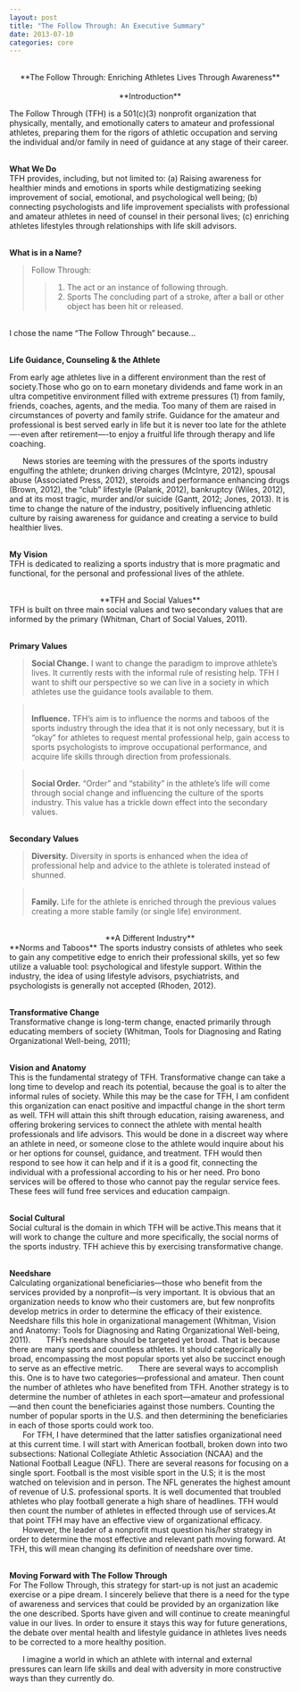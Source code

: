 ```yaml
--- 
layout: post
title: "The Follow Through: An Executive Summary" 
date: 2013-07-10 
categories: core 
---
```


<center><br>**The Follow Through: Enriching Athletes Lives Through Awareness**<br></center>

<center><br>**Introduction**<br></center>  

The Follow Through (TFH) is a 501(c)(3) nonprofit organization that physically, mentally, and emotionally caters to amateur and professional athletes, preparing them for the rigors of athletic occupation and serving the individual and/or family in need of guidance at any stage of their career.  


<br>**What We Do**<br>
TFH provides, including, but not limited to: (a) Raising awareness for healthier minds and emotions in sports while destigmatizing seeking improvement of social, emotional, and psychological well being; (b) connecting psychologists and life improvement specialists with professional and amateur athletes in need of counsel in their personal lives; (c) enriching athletes lifestyles through relationships with life skill advisors.

<br>**What is in a Name?**<br>

>Follow Through: 
>> 1. The act or an instance of following through.
>> 2. Sports The concluding part of a stroke, 
>> after a ball or other object has been hit or released.  

<br>I chose the name “The Follow Through” because...<br>  

<br>**Life Guidance, Counseling & the Athlete**<br>  

From early age athletes live in a different environment than the rest of society.Those who go on to earn monetary dividends and fame work in an ultra competitive environment filled with extreme pressures (1) from family, friends, coaches, agents, and the media. Too many of them are raised in circumstances of poverty and family strife. Guidance for the amateur and professional is best served early in life but it is never too late for the athlete—-even after retirement—-to enjoy a fruitful life through therapy and life coaching.

&nbsp;&nbsp;&nbsp;&nbsp;&nbsp;&nbsp;News stories are teeming with the pressures of the sports industry engulfing the athlete; drunken driving charges (McIntyre, 2012), spousal abuse (Associated Press, 2012), steroids and performance enhancing drugs (Brown, 2012), the “club” lifestyle (Palank, 2012), bankruptcy (Wiles, 2012), and at its most tragic, murder and/or suicide (Gantt, 2012; Jones, 2013). It is time to change the nature of the industry, positively influencing athletic culture by raising awareness for guidance and creating a service to build healthier lives.

<br>**My Vision**<br> 
TFH is dedicated to realizing a sports industry that is more pragmatic and functional, for the personal and professional lives of the athlete.

<center><br>**TFH and Social Values**<br></center> 
TFH is built on three main social values and two
secondary values that are informed by the primary (Whitman, Chart of Social Values, 2011).

<br>**Primary Values**<br> 
>**Social Change.** I want to change the paradigm to improve
athlete’s lives. It currently rests with the informal rule of resisting help. TFH I want to shift our perspective so we can live in a society in which athletes use the guidance tools available to them.

><br>**Influence.** TFH’s aim is to influence the norms and taboos of the sports industry through the idea that it is not only necessary, but it is “okay” for athletes to request mental professional help, gain access to sports psychologists to improve occupational performance, and acquire life skills through direction from professionals.<br>

><br>**Social Order.** “Order” and “stability” in the athlete’s life will come through social change and influencing the culture of the sports industry. This value has a trickle down effect into the secondary values.<br>

<br>**Secondary Values**<br> 
>**Diversity.** Diversity in sports is enhanced when the idea of professional help and advice to the athlete is tolerated instead of shunned.

><br>**Family.** Life for the athlete is enriched through the previous values creating a more stable family (or single life) environment.<br>

<center><br>**A Different Industry**<br></center> 
**Norms and Taboos** 
The sports industry consists of athletes who seek to gain any competitive edge to enrich their professional skills, yet so few utilize a valuable tool: psychological and lifestyle support. Within the industry, the idea of using lifestyle advisors, psychiatrists, and psychologists is generally not accepted (Rhoden, 2012).

<br>**Transformative Change**<br> 
Transformative change is long-term change, enacted primarily through educating members of society (Whitman, Tools for Diagnosing and Rating Organizational Well-being, 2011); 

<br>**Vision and Anatomy**<br>
This is the fundamental strategy of TFH. Transformative change can take a long time to develop and reach its potential, because the goal is to alter the informal rules of society. While this may be the case for TFH, I am confident this organization can enact positive and impactful change in the short term as well. TFH will attain this shift through education, raising awareness, and offering brokering services to connect the athlete with mental health professionals and life advisors. This would be done in a discreet way where an athlete in need, or someone close to the athlete would inquire about his or her options for counsel, guidance, and treatment. TFH would then respond to see how it can help and if it is a good fit, connecting the individual with a professional according to his or her need. Pro bono services will be offered to those who cannot pay the regular service fees. These fees will fund free services and education campaign.

<br>**Social Cultural**<br> 
Social cultural is the domain in which TFH will be active.This means that it will work to change the culture and more specifically, the social norms of the sports industry. TFH achieve this by exercising transformative change.

<br>**Needshare**<br> 
Calculating organizational beneficiaries—those who benefit from the services provided by a nonprofit—is very important. It is obvious that an organization needs to know who their customers are, but few nonprofits develop metrics in order to determine the efficacy of their existence. Needshare fills this hole in organizational management (Whitman, Vision and Anatomy: Tools for Diagnosing and Rating Organizational Well-being, 2011).
&nbsp;&nbsp;&nbsp;&nbsp;&nbsp;&nbsp;TFH’s needshare should be targeted yet broad. That is because there are many sports and countless athletes. It should categorically be broad, encompassing the most popular sports yet also be succinct enough to serve as an effective metric.
&nbsp;&nbsp;&nbsp;&nbsp;&nbsp;&nbsp;There are several ways to accomplish this. One is to have two categories—professional and amateur. Then count the number of athletes who have benefited from TFH. Another strategy is to determine the number of athletes in each sport—amateur and professional—and then count the beneficiaries against those numbers. Counting the number of popular sports in the U.S. and then determining the beneficiaries in each of those sports could work too.     
&nbsp;&nbsp;&nbsp;&nbsp;&nbsp;&nbsp;For TFH, I have determined that the latter satisfies organizational need at this current time. I will start with American football, broken down into two subsections: National Collegiate Athletic Association (NCAA) and the National Football League (NFL). There are several reasons for focusing on a single sport. Football is the most visible sport in the U.S; it is the most watched on television and in person. The NFL generates the highest amount of revenue of U.S. professional sports. It is well documented that troubled athletes who play football generate a high share of headlines. TFH would then count the number of athletes in effected through use of services.At that point TFH may have an effective view of organizational efficacy.
&nbsp;&nbsp;&nbsp;&nbsp;&nbsp;&nbsp;However, the leader of a nonprofit must question his/her strategy in order to determine the most effective and relevant path moving forward. At TFH, this will mean changing its definition of needshare over time.

<br>**Moving Forward with The Follow Through**<br> 
For The Follow Through, this strategy for start-up is not just an academic exercise or a pipe dream. I sincerely believe that there is a need for the type of awareness and services that could be provided by an organization like the one described. Sports have given and will continue to create meaningful value in our lives. In order to ensure it stays this way for future generations, the debate over mental health and lifestyle guidance in athletes lives needs to be corrected to a more healthy position. 

&nbsp;&nbsp;&nbsp;&nbsp;&nbsp;&nbsp;I imagine a world in which an athlete with internal and external pressures can learn life skills and deal with adversity in more constructive ways than they currently do.